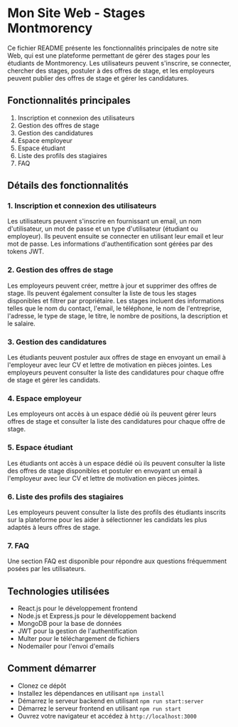# Mon Site Web - Stages Montmorency
Ce fichier README présente les fonctionnalités principales de notre site Web, qui est une plateforme permettant de gérer des stages pour les étudiants de Montmorency. Les utilisateurs peuvent s'inscrire, se connecter, chercher des stages, postuler à des offres de stage, et les employeurs peuvent publier des offres de stage et gérer les candidatures.

## Fonctionnalités principales
1. Inscription et connexion des utilisateurs
2. Gestion des offres de stage
3. Gestion des candidatures
4. Espace employeur
5. Espace étudiant
6. Liste des profils des stagiaires
7. FAQ
## Détails des fonctionnalités
### 1. Inscription et connexion des utilisateurs
Les utilisateurs peuvent s'inscrire en fournissant un email, un nom d'utilisateur, un mot de passe et un type d'utilisateur (étudiant ou employeur). Ils peuvent ensuite se connecter en utilisant leur email et leur mot de passe. Les informations d'authentification sont gérées par des tokens JWT.

### 2. Gestion des offres de stage
Les employeurs peuvent créer, mettre à jour et supprimer des offres de stage. Ils peuvent également consulter la liste de tous les stages disponibles et filtrer par propriétaire. Les stages incluent des informations telles que le nom du contact, l'email, le téléphone, le nom de l'entreprise, l'adresse, le type de stage, le titre, le nombre de positions, la description et le salaire.

### 3. Gestion des candidatures
Les étudiants peuvent postuler aux offres de stage en envoyant un email à l'employeur avec leur CV et lettre de motivation en pièces jointes. Les employeurs peuvent consulter la liste des candidatures pour chaque offre de stage et gérer les candidats.

### 4. Espace employeur
Les employeurs ont accès à un espace dédié où ils peuvent gérer leurs offres de stage et consulter la liste des candidatures pour chaque offre de stage.

### 5. Espace étudiant
Les étudiants ont accès à un espace dédié où ils peuvent consulter la liste des offres de stage disponibles et postuler en envoyant un email à l'employeur avec leur CV et lettre de motivation en pièces jointes.

### 6. Liste des profils des stagiaires
Les employeurs peuvent consulter la liste des profils des étudiants inscrits sur la plateforme pour les aider à sélectionner les candidats les plus adaptés à leurs offres de stage.

### 7. FAQ
Une section FAQ est disponible pour répondre aux questions fréquemment posées par les utilisateurs.

## Technologies utilisées
* React.js pour le développement frontend
* Node.js et Express.js pour le développement backend
* MongoDB pour la base de données
* JWT pour la gestion de l'authentification
* Multer pour le téléchargement de fichiers
* Nodemailer pour l'envoi d'emails

## Comment démarrer
- Clonez ce dépôt
- Installez les dépendances en utilisant ```npm install```
- Démarrez le serveur backend en utilisant ```npm run start:server```
- Démarrez le serveur frontend en utilisant ```npm run start```
- Ouvrez votre navigateur et accédez à ```http://localhost:3000```
